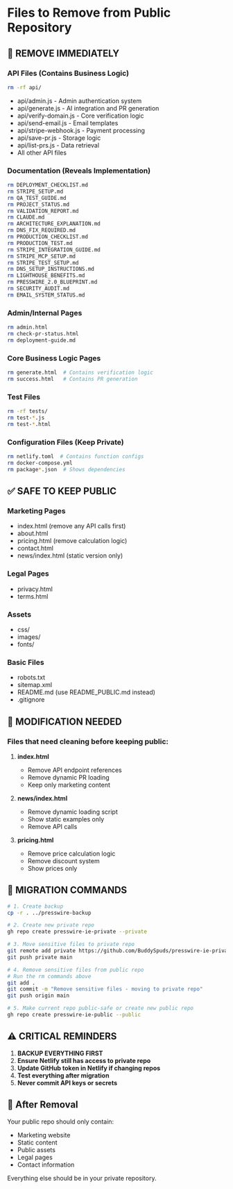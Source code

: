 # Files to Remove from Public Repository

## 🚨 REMOVE IMMEDIATELY

### API Files (Contains Business Logic)
```bash
rm -rf api/
```
- api/admin.js - Admin authentication system
- api/generate.js - AI integration and PR generation
- api/verify-domain.js - Core verification logic
- api/send-email.js - Email templates
- api/stripe-webhook.js - Payment processing
- api/save-pr.js - Storage logic
- api/list-prs.js - Data retrieval
- All other API files

### Documentation (Reveals Implementation)
```bash
rm DEPLOYMENT_CHECKLIST.md
rm STRIPE_SETUP.md
rm QA_TEST_GUIDE.md
rm PROJECT_STATUS.md
rm VALIDATION_REPORT.md
rm CLAUDE.md
rm ARCHITECTURE_EXPLANATION.md
rm DNS_FIX_REQUIRED.md
rm PRODUCTION_CHECKLIST.md
rm PRODUCTION_TEST.md
rm STRIPE_INTEGRATION_GUIDE.md
rm STRIPE_MCP_SETUP.md
rm STRIPE_TEST_SETUP.md
rm DNS_SETUP_INSTRUCTIONS.md
rm LIGHTHOUSE_BENEFITS.md
rm PRESSWIRE_2.0_BLUEPRINT.md
rm SECURITY_AUDIT.md
rm EMAIL_SYSTEM_STATUS.md
```

### Admin/Internal Pages
```bash
rm admin.html
rm check-pr-status.html
rm deployment-guide.md
```

### Core Business Logic Pages
```bash
rm generate.html  # Contains verification logic
rm success.html   # Contains PR generation
```

### Test Files
```bash
rm -rf tests/
rm test-*.js
rm test-*.html
```

### Configuration Files (Keep Private)
```bash
rm netlify.toml  # Contains function configs
rm docker-compose.yml
rm package*.json  # Shows dependencies
```

## ✅ SAFE TO KEEP PUBLIC

### Marketing Pages
- index.html (remove any API calls first)
- about.html
- pricing.html (remove calculation logic)
- contact.html
- news/index.html (static version only)

### Legal Pages
- privacy.html
- terms.html

### Assets
- css/
- images/
- fonts/

### Basic Files
- robots.txt
- sitemap.xml
- README.md (use README_PUBLIC.md instead)
- .gitignore

## 📝 MODIFICATION NEEDED

### Files that need cleaning before keeping public:

1. **index.html**
   - Remove API endpoint references
   - Remove dynamic PR loading
   - Keep only marketing content

2. **news/index.html**
   - Remove dynamic loading script
   - Show static examples only
   - Remove API calls

3. **pricing.html**
   - Remove price calculation logic
   - Remove discount system
   - Show prices only

## 🔄 MIGRATION COMMANDS

```bash
# 1. Create backup
cp -r . ../presswire-backup

# 2. Create new private repo
gh repo create presswire-ie-private --private

# 3. Move sensitive files to private repo
git remote add private https://github.com/BuddySpuds/presswire-ie-private
git push private main

# 4. Remove sensitive files from public repo
# Run the rm commands above
git add .
git commit -m "Remove sensitive files - moving to private repo"
git push origin main

# 5. Make current repo public-safe or create new public repo
gh repo create presswire-ie-public --public
```

## ⚠️ CRITICAL REMINDERS

1. **BACKUP EVERYTHING FIRST**
2. **Ensure Netlify still has access to private repo**
3. **Update GitHub token in Netlify if changing repos**
4. **Test everything after migration**
5. **Never commit API keys or secrets**

## 🔐 After Removal

Your public repo should only contain:
- Marketing website
- Static content
- Public assets
- Legal pages
- Contact information

Everything else should be in your private repository.